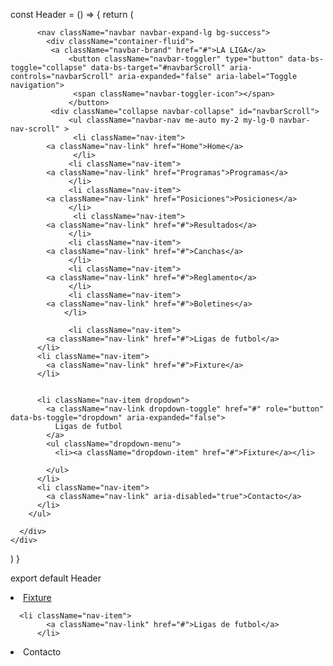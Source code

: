 

const Header = () => {
    return (
      <div>
         
  
          <nav className="navbar navbar-expand-lg bg-success">
            <div className="container-fluid">
             <a className="navbar-brand" href="#">LA LIGA</a>
                 <button className="navbar-toggler" type="button" data-bs-toggle="collapse" data-bs-target="#navbarScroll" aria-controls="navbarScroll" aria-expanded="false" aria-label="Toggle navigation">
                  <span className="navbar-toggler-icon"></span>
                 </button>
             <div className="collapse navbar-collapse" id="navbarScroll">
                 <ul className="navbar-nav me-auto my-2 my-lg-0 navbar-nav-scroll" >
                  <li className="nav-item">
            <a className="nav-link" href="Home">Home</a>
                  </li>
                 <li className="nav-item">
            <a className="nav-link" href="Programas">Programas</a>
                 </li>
                 <li className="nav-item">
            <a className="nav-link" href="Posiciones">Posiciones</a>
                 </li>
                  <li className="nav-item">
            <a className="nav-link" href="#">Resultados</a>
                 </li>
                 <li className="nav-item">
            <a className="nav-link" href="#">Canchas</a>
                 </li>
                 <li className="nav-item">
            <a className="nav-link" href="#">Reglamento</a>
                 </li>
                 <li className="nav-item">
            <a className="nav-link" href="#">Boletines</a>
                </li>
          
                 <li className="nav-item">
            <a className="nav-link" href="#">Ligas de futbol</a>
          </li>
          <li className="nav-item">
            <a className="nav-link" href="#">Fixture</a>
          </li>
          
  
          <li className="nav-item dropdown">
            <a className="nav-link dropdown-toggle" href="#" role="button" data-bs-toggle="dropdown" aria-expanded="false">
              Ligas de futbol
            </a>
            <ul className="dropdown-menu">
              <li><a className="dropdown-item" href="#">Fixture</a></li>
           
            </ul>
          </li>
          <li className="nav-item">
            <a className="nav-link" aria-disabled="true">Contacto</a>
          </li>
        </ul>
        
      </div>
    </div>
  </nav>
  </div>
    )
  }
  

export default Header



<li className="nav-item">
            <a className="nav-link" href="#">Fixture</a>
          </li>

      <li className="nav-item">
            <a className="nav-link" href="#">Ligas de futbol</a>
          </li>
          


  <li className="nav-item">
            <a className="nav-link" aria-disabled="true">Contacto</a>